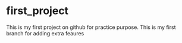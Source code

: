 # first_project
This is my first project on github for practice purpose.
This is my first branch for adding extra feaures
